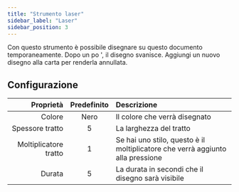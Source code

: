 ```yaml
---
title: "Strumento laser"
sidebar_label: "Laser"
sidebar_position: 3
---
```



Con questo strumento è possibile disegnare su questo documento temporaneamente. Dopo un po ', il disegno svanisce. Aggiungi un nuovo disegno alla carta per renderla annullata.

## Configurazione

|             Proprietà | Predefinito | Descrizione                                                                    |
| ---------------------:|:-----------:|:------------------------------------------------------------------------------ |
|                Colore |    Nero     | Il colore che verrà disegnato                                                  |
|       Spessore tratto |      5      | La larghezza del tratto                                                        |
| Moltiplicatore tratto |      1      | Se hai uno stilo, questo è il moltiplicatore che verrà aggiunto alla pressione |
|                Durata |      5      | La durata in secondi che il disegno sarà visibile                              |
